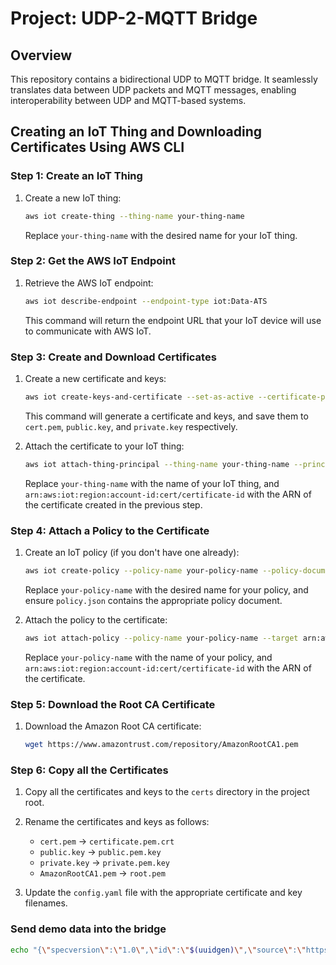 # Project: UDP-2-MQTT Bridge

## Overview

This repository contains a bidirectional UDP to MQTT bridge. It seamlessly translates data between UDP packets and MQTT messages, enabling interoperability between UDP and MQTT-based systems.

## Creating an IoT Thing and Downloading Certificates Using AWS CLI

### Step 1: Create an IoT Thing

1. Create a new IoT thing:

   ```sh
   aws iot create-thing --thing-name your-thing-name
   ```

   Replace `your-thing-name` with the desired name for your IoT thing.

### Step 2: Get the AWS IoT Endpoint

1. Retrieve the AWS IoT endpoint:

   ```sh
   aws iot describe-endpoint --endpoint-type iot:Data-ATS
   ```

   This command will return the endpoint URL that your IoT device will use to communicate with AWS IoT.

### Step 3: Create and Download Certificates

1. Create a new certificate and keys:

   ```sh
   aws iot create-keys-and-certificate --set-as-active --certificate-pem-outfile cert.pem --public-key-outfile public.key --private-key-outfile private.key
   ```

   This command will generate a certificate and keys, and save them to `cert.pem`, `public.key`, and `private.key` respectively.

2. Attach the certificate to your IoT thing:

   ```sh
   aws iot attach-thing-principal --thing-name your-thing-name --principal arn:aws:iot:region:account-id:cert/certificate-id
   ```

   Replace `your-thing-name` with the name of your IoT thing, and `arn:aws:iot:region:account-id:cert/certificate-id` with the ARN of the certificate created in the previous step.

### Step 4: Attach a Policy to the Certificate

1. Create an IoT policy (if you don't have one already):

   ```sh
   aws iot create-policy --policy-name your-policy-name --policy-document file://policy.json
   ```

   Replace `your-policy-name` with the desired name for your policy, and ensure `policy.json` contains the appropriate policy document.

2. Attach the policy to the certificate:

   ```sh
   aws iot attach-policy --policy-name your-policy-name --target arn:aws:iot:region:account-id:cert/certificate-id
   ```

   Replace `your-policy-name` with the name of your policy, and `arn:aws:iot:region:account-id:cert/certificate-id` with the ARN of the certificate.

### Step 5: Download the Root CA Certificate

1. Download the Amazon Root CA certificate:

   ```sh
   wget https://www.amazontrust.com/repository/AmazonRootCA1.pem
   ```

### Step 6: Copy all the Certificates

1. Copy all the certificates and keys to the `certs` directory in the project root.

2. Rename the certificates and keys as follows:

   - `cert.pem` -> `certificate.pem.crt`
   - `public.key` -> `public.pem.key`
   - `private.key` -> `private.pem.key`
   - `AmazonRootCA1.pem` -> `root.pem`

3. Update the `config.yaml` file with the appropriate certificate and key filenames.

### Send demo data into the bridge

```sh
echo "{\"specversion\":\"1.0\",\"id\":\"$(uuidgen)\",\"source\":\"https://bosch-engineering.com\",\"type\":\"com.bosch-engineering.ping\",\"datacontenttype\":\"application/json\",\"data\":{\"message\":\"ping\"}}" | socat - UDP-DATAGRAM:127.0.0.1:5001
```
